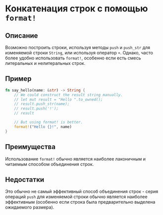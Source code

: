 # Конкатенация строк с помощью `format!`

## Описание

Возможно построить строки, используя методы `push` и `push_str` для изменяемой
строки `String`, или используя оператор `+`. Однако, часто более удобно использовать `format!`, особенно если есть смесь литеральных и нелитеральных строк.

## Пример

```rust
fn say_hello(name: &str) -> String {
    // We could construct the result string manually.
    // let mut result = "Hello ".to_owned();
    // result.push_str(name);
    // result.push('!');
    // result

    // But using format! is better.
    format!("Hello {}!", name)
}
```

## Преимущества

Использование `format!` обычно является наиболее лаконичным и читаемым способом объединения строк.

## Недостатки

Это обычно не самый эффективный способ объединения строк - серия операций `push` для изменяемой строки обычно является наиболее эффективным (особенно если строка была предварительно выделена ожидаемого размера).
